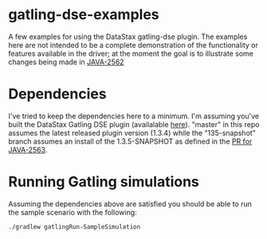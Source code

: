 # gatling-dse-examples
A few examples for using the DataStax gatling-dse plugin.  The examples here are not intended to be a complete demonstration of the functionality or features available in the driver; at the moment the goal is to illustrate some changes being made in [JAVA-2562](https://datastax-oss.atlassian.net/browse/JAVA-2562)

# Dependencies
I've tried to keep the dependencies here to a minimum.  I'm assuming you've built the DataStax Gatling DSE plugin (availalable [here](https://github.com/datastax/gatling-dse-plugin)).  "master" in this repo assumes the latest released plugin version (1.3.4) while the "135-snapshot" branch assumes an install of the 1.3.5-SNAPSHOT as defined in the [PR for JAVA-2563](https://github.com/datastax/gatling-dse-plugin/pull/20).

# Running Gatling simulations
Assuming the dependencies above are satisfied you should be able to run the sample scenario with the following:

`./gradlew gatlingRun-SampleSimulation`
